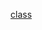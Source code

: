 [class](https://web.dio.me/course/ganhando-produtividade-com-stream-api/learning/24ca84a8-ced9-469f-90d5-be72933c3e51?back=/track/coding-the-future-claro-java-spring-boot&tab=undefined&moduleId=undefined)